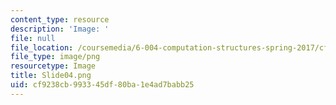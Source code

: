 ```yaml
---
content_type: resource
description: 'Image: '
file: null
file_location: /coursemedia/6-004-computation-structures-spring-2017/cf9238cb993345df80ba1e4ad7babb25_Slide04.png
file_type: image/png
resourcetype: Image
title: Slide04.png
uid: cf9238cb-9933-45df-80ba-1e4ad7babb25
---
```

